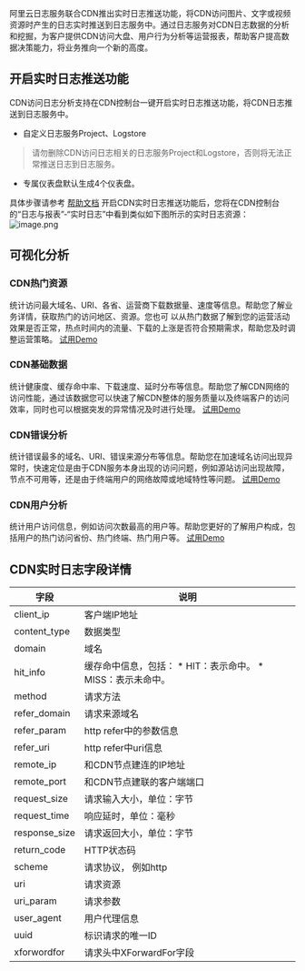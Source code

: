阿里云日志服务联合CDN推出实时日志推送功能，将CDN访问图片、文字或视频资源时产生的日志实时推送到日志服务中。通过日志服务对CDN日志数据的分析和挖掘，为客户提供CDN访问大盘、用户行为分析等运营报表，帮助客户提高数据决策能力，将业务推向一个新的高度。
## 开启实时日志推送功能
CDN访问日志分析支持在CDN控制台一键开启实时日志推送功能，将CDN日志推送到日志服务中。

- 自定义日志服务Project、Logstore
> 请勿删除CDN访问日志相关的日志服务Project和Logstore，否则将无法正常推送日志到日志服务。

- 专属仪表盘默认生成4个仪表盘。

具体步骤请参考 [帮助文档](https://help.aliyun.com/document_detail/99058.html)
开启CDN实时日志推送功能后，您将在CDN控制台的“日志与报表”-“实时日志”中看到类似如下图所示的实时日志资源：
![image.png](/img/src/sqldemo/index/c868ed64c97b6229d815779d9a3ed2a7744ee75fc748b8192a0ceacfa2af1747.png)
## 可视化分析
### CDN热门资源
统计访问最大域名、URI、各省、运营商下载数据量、速度等信息。帮助您了解业务详情，获取热门的访问地区、资源。您也可 以从热门数据了解到您的运营活动效果是否正常，热点时间内的流量、下载的上涨是否符合预期需求，帮助您及时调整运营策略。
[试用Demo](https://sls4service.console.aliyun.com/lognext/project/simulator-cdn-demo/dashboard/cdn_popular_resources_cn_cdn-log?isShare=true&readOnly=true&hideTopbar=true&hideSidebar=true&hiddenAppBread=true&hiddenPSql=true&hiddenEtl=true)

### CDN基础数据
统计健康度、缓存命中率、下载速度、延时分布等信息。帮助您了解CDN网络的访问性能，通过该数据您可以快速了解CDN整体的服务质量以及终端客户的访问效率，同时也可以根据突发的异常情况及时进行处理。
[试用Demo](https://sls4service.console.aliyun.com/lognext/project/simulator-cdn-demo/dashboard/cdn_basic_cn_cdn-log?isShare=true&readOnly=true&hideTopbar=true&hideSidebar=true&hiddenAppBread=true&hiddenPSql=true&hiddenEtl=true)

### CDN错误分析
统计错误最多的域名、URI、错误来源分布等信息。帮助您在加速域名访问出现异常时，快速定位是由于CDN服务本身出现的访问问题，例如源站访问出现故障，节点不可用等，还是由于终端用户的网络故障或地域特性等问题。
[试用Demo](https://sls4service.console.aliyun.com/lognext/project/simulator-cdn-demo/dashboard/cdn_error_detect_cn_cdn-log?isShare=true&readOnly=true&hideTopbar=true&hideSidebar=true&hiddenAppBread=true&hiddenPSql=true&hiddenEtl=true)

### CDN用户分析
统计用户访问信息，例如访问次数最高的用户等。帮助您更好的了解用户构成，包括用户的热门访问省份、热门终端、热门用户等。
[试用Demo](https://sls4service.console.aliyun.com/lognext/project/simulator-cdn-demo/dashboard/cdn_user_analyze_cn_cdn-log?isShare=true&readOnly=true&hideTopbar=true&hideSidebar=true&hiddenAppBread=true&hiddenPSql=true&hiddenEtl=true)

## CDN实时日志字段详情
| 字段 | 说明 |
| --- | --- |
| client_ip | 客户端IP地址 |
| content_type | 数据类型 |
| domain | 域名 |
| hit_info | 缓存命中信息，包括： * HIT：表示命中。 * MISS：表示未命中。 |
| method | 请求方法 |
| refer_domain | 请求来源域名 |
| refer_param | http refer中的参数信息 |
| refer_uri | http refer中uri信息 |
| remote_ip | 和CDN节点建连的IP地址 |
| remote_port | 和CDN节点建联的客户端端口 |
| request_size | 请求输入大小，单位：字节 |
| request_time | 响应延时，单位：毫秒 |
| response_size | 请求返回大小，单位：字节 |
| return_code | HTTP状态码 |
| scheme | 请求协议， 例如http |
| uri | 请求资源 |
| uri_param | 请求参数 |
| user_agent | 用户代理信息 |
| uuid | 标识请求的唯一ID |
| xforwordfor | 请求头中XForwardFor字段 |

